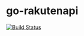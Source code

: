 # go-rakutenapi

[![Build Status](https://travis-ci.com/kohge4/go-rakutenapi.svg?branch=master)](https://travis-ci.com/kohge4/go-rakutenapi)

